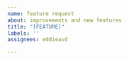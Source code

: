 ```yaml
---
name: feature request
about: improvements and new features
title: "[FEATURE]"
labels: ''
assignees: eddieavd

---
```



